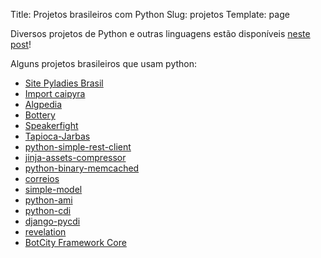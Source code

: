 Title: Projetos brasileiros com Python
Slug: projetos
Template: page 

Diversos projetos de Python e outras linguagens estão disponíveis [neste post](https://medium.com/nossa-coletividad/projetos-brasileiros-para-fazer-pull-requests-nesse-hacktoberfest-4dc9b9b576c0)!

Alguns projetos brasileiros que usam python:

- [Site Pyladies Brasil](https://github.com/pyladies-brazil/br-pyladies-pelican)
- [Import caipyra](https://github.com/jtemporal/caipyra)
- [Algpedia](https://github.com/thaisviana/algpedia)
- [Bottery](https://github.com/rougeth/bottery)
- [Speakerfight](https://github.com/luanfonceca/speakerfight)
- [Tapioca-Jarbas](https://github.com/daneoshiga/tapioca-jarbas)
- [python-simple-rest-client](https://github.com/allisson/python-simple-rest-client)
- [jinja-assets-compressor](https://github.com/jaysonsantos/jinja-assets-compressor)
- [python-binary-memcached](https://github.com/jaysonsantos/python-binary-memcached)
- [correios](https://github.com/olist/correios)
- [simple-model](https://github.com/lamenezes/simple-model)
- [python-ami](https://github.com/ettoreleandrotognoli/python-ami/)
- [python-cdi](https://github.com/ettoreleandrotognoli/python-cdi)
- [django-pycdi](https://github.com/ettoreleandrotognoli/django-pycdi)
- [revelation](https://github.com/humrochagf/revelation)
- [BotCity Framework Core](https://github.com/botcity-dev/botcity-framework-core-python)
